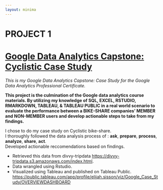 ```yaml
---
layout: minima
---
```

# PROJECT 1

# [Google Data Analytics Capstone: Cyclistic Case Study](https://rpubs.com/ElijahS/993018)
 
 _This is my Google Data Analytics Capstone: Case Study for the Google Data Analytics Professional Certificate._  
 
 __This project is the culmination of the Google data analytics course materials. By utilizing my knowledge of SQL, EXCEL, RSTUDIO, RMARKDOWN, TABLEAU, & TABLEAU PUBLIC in a real world scenario to evaluate the performance between a BIKE-SHARE companies’ MEMBER and NON-MEMBER users and develop actionable steps to take from my findings.__

I chose to do my case study on Cyclistic bike-share.  
I thoroughly followed the data analysis process of : __ask__, __prepare__, __process__, __analyze__, __share__, __act__.  
Developed actionable reccomendations based on findings.

* Retrieved this data from divvy-tripdata https://divvy-tripdata.s3.amazonaws.com/index.html.  
* Data wrangled using Rstudio.  
* Visualized using Tableau and published on Tableau Public. https://public.tableau.com/app/profile/elijah.sisson/viz/Google_Case_Study/OVERVIEWDASHBOARD  

